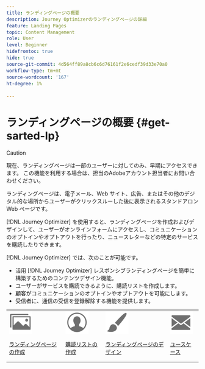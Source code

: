 ```yaml
---
title: ランディングページの概要
description: Journey Optimizerのランディングページの詳細
feature: Landing Pages
topic: Content Management
role: User
level: Beginner
hidefromtoc: true
hide: true
source-git-commit: 4d564ff89a8cb6c6d76161f2e6cedf39d33e70a0
workflow-type: tm+mt
source-wordcount: '167'
ht-degree: 1%

---
```


# ランディングページの概要 {#get-sarted-lp}

>[!CAUTION]
>
>現在、ランディングページは一部のユーザーに対してのみ、早期にアクセスできます。 この機能を利用する場合は、担当のAdobeアカウント担当者にお問い合わせください。

ランディングページは、電子メール、Web サイト、広告、またはその他のデジタル的な場所からユーザーがクリックスルーした後に表示されるスタンドアロン Web ページです。

<!--The landing page is driven toward a business goal like joining a subscription list, buying products, get to know more, etc. If the user takes that desired action, the landing page has converted. Landing pages often contain online forms that are used by marketers to acquire new consumers or get to know better their existing customers and nurture them.-->

[!DNL Journey Optimizer] を使用すると、ランディングページを作成およびデザインして、ユーザーがオンラインフォームにアクセスし、コミュニケーションのオプトインやオプトアウトを行ったり、ニュースレターなどの特定のサービスを購読したりできます。

<!--Landing pages are online forms that are used by marketers to capture information on audiences, offer subscriptions to a service, display data and grow your database. These can also be used for acquiring or updating existing profiles.-->

<!--[!DNL Journey Optimizer] now allows you to:
* Easily build landing pages to make users subscribe to your communications.
* Set up opt-in and opt-out flows quickly and seamlessly.
To move to RN-->

[!DNL Journey Optimizer] では、次のことが可能です。

* 活用 [!DNL Journey Optimizer] レスポンシブランディングページを簡単に構築するためのコンテンツデザイン機能。
* ユーザーがサービスを購読できるように、購読リストを作成します。
* 顧客がコミュニケーションのオプトインやオプトアウトを可能にします。
* 受信者に、通信の受信を登録解除する機能を提供します。

<table>
<tr>
<td><img src="../assets/do-not-localize/icon_assets.svg" width="60px"><p><a href="create-lp.md">ランディングページの作成</a></p></td>
<td><img src="../assets/do-not-localize/icon_personalization.svg" width="60px"><p><a href="subscription-list.md">購読リストの作成</a></p></td>
<td><img src="../assets/do-not-localize/icon_design.svg" width="60px"><p><a href="design-lp.md">ランディングページのデザイン</a></p></td>
<td><img src="../assets/do-not-localize/icon_messages.svg" width="60px"><p><a href="lp-use-cases.md">ユースケース</a></p></td>
</tr>
</table>

<!--Easily build attractive/efficient landing pages to drive the best conversion.-->

<!--**Questions**

* Can you leverage **Adobe Experience Manager Assets Essentials** to enrich your landing pages' content?

* Can you personalize LP ? > Enhance customers' experience by creating **personalized landing pages** based on their profile attributes.-->